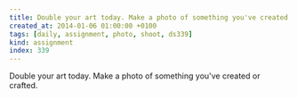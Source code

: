 ```yaml
---
title: Double your art today. Make a photo of something you've created or crafted.
created_at: 2014-01-06 01:00:00 +0100
tags: [daily, assignment, photo, shoot, ds339]
kind: assignment
index: 339
---
```


Double your art today. Make a photo of something you've created or crafted.

